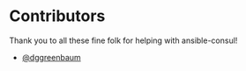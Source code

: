 # Contributors

Thank you to all these fine folk for helping with ansible-consul!

- [@dggreenbaum](https://github.com/dggreenbaum)
